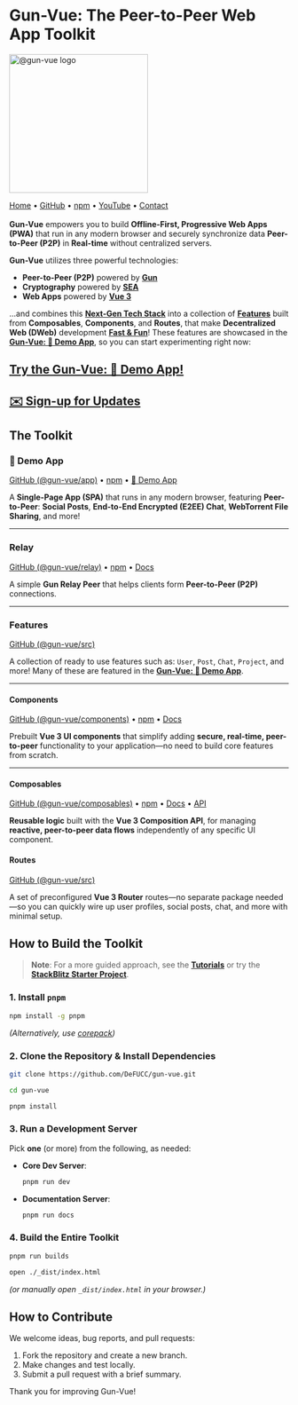 # Gun-Vue: The Peer-to-Peer Web App Toolkit

<a href="https://gun-vue.js.org">
  <img src="https://gun-vue.js.org/media/gun-vue-logo.svg" alt="@gun-vue logo" width="250" />
</a>

[Home](https://gun-vue.js.org) •
[GitHub](https://github.com/DeFUCC/gun-vue/) •
[npm](https://npmjs.com/org/gun-vue) •
[YouTube](https://www.youtube.com/playlist?list=PLncuCCb2zjt6wmlSNLiK1lZl150qX-rAw) •
[Contact](https://forms.gle/4oBqAE7xNDaCvFSY8)
<br><br>
**Gun-Vue** empowers you to build **Offline-First, Progressive Web Apps (PWA)** that run in any modern browser and securely synchronize data **Peer-to-Peer (P2P)** in **Real-time** without centralized servers.

**Gun-Vue** utilizes three powerful technologies:

- **Peer-to-Peer (P2P)** powered by [**Gun**](https://gun.eco)
- **Cryptography** powered by [**SEA**](https://gun.eco/docs/SEA)
- **Web Apps** powered by [**Vue 3**](https://vuejs.org)

...and combines this [**Next-Gen Tech Stack**](https://gun-vue.js.org/basics/what-is.html) into a collection of [**Features**](#features) built from **Composables**, **Components**, and **Routes**, that make **Decentralized Web (DWeb)** development [**Fast & Fun**](https://gun-vue.js.org/tutorials/getting-started.html)! These features are showcased in the [**Gun-Vue: 📱 Demo App**](https://gun-vue.js.org/app), so you can start experimenting right now:

## [**Try the Gun-Vue: 📱 Demo App!**](https://gun-vue.js.org/app)

## [**✉️ Sign-up for Updates**](https://forms.gle/4oBqAE7xNDaCvFSY8)

## The Toolkit

### 📱 Demo App

[GitHub (@gun-vue/app)](https://github.com/DeFUCC/gun-vue/tree/master/app) •
[npm](https://www.npmjs.com/package/@gun-vue/app) •
[📱 Demo App](https://gun-vue.js.org/app)  

A **Single-Page App (SPA)** that runs in any modern browser, featuring **Peer-to-Peer**: **Social Posts**, **End-to-End Encrypted (E2EE) Chat**, **WebTorrent File Sharing**, and more!

---

### Relay

[GitHub (@gun-vue/relay)](https://github.com/DeFUCC/gun-vue/tree/master/relay) •
[npm](https://www.npmjs.com/package/@gun-vue/relay) •
[Docs](https://gun-vue.js.org/packages/relay.html)  

A simple **Gun Relay Peer** that helps clients form **Peer-to-Peer (P2P)** connections.

---

### Features

[GitHub (@gun-vue/src)](https://github.com/DeFUCC/gun-vue/tree/master/src)

A collection of ready to use features such as: `User`, `Post`, `Chat`, `Project`, and more! Many of these are featured in the [**Gun-Vue: 📱 Demo App**](https://gun-vue.js.org/app).

---

#### Components

[GitHub (@gun-vue/components)](https://github.com/DeFUCC/gun-vue/tree/master/components) •
[npm](https://www.npmjs.com/package/@gun-vue/components) •
[Docs](https://gun-vue.js.org/packages/components.html)  

Prebuilt **Vue 3 UI components** that simplify adding **secure, real-time, peer-to-peer** functionality to your application—no need to build core features from scratch.

---

#### Composables

[GitHub (@gun-vue/composables)](https://github.com/DeFUCC/gun-vue/tree/master/composables) •
[npm](https://www.npmjs.com/package/@gun-vue/composables) •
[Docs](https://gun-vue.js.org/packages/composables.html) •
[API](https://gun-vue.js.org/reference/typedoc/modules.html)

**Reusable logic** built with the **Vue 3 Composition API**, for managing **reactive, peer-to-peer data flows** independently of any specific UI component.

#### Routes

[GitHub (@gun-vue/src)](https://github.com/DeFUCC/gun-vue/tree/master/src)

A set of preconfigured **Vue 3 Router** routes—no separate package needed—so you can quickly wire up user profiles, social posts, chat, and more with minimal setup.

## How to Build the Toolkit

> **Note**: For a more guided approach, see the [**Tutorials**](https://gun-vue.js.org/tutorials/getting-started.html) or try the [**StackBlitz Starter Project**](https://stackblitz.com/edit/gun-vue?embed=1&file=src/App.vue).

### 1. Install `pnpm`

```bash
npm install -g pnpm
```
*(Alternatively, use [corepack](https://pnpm.io/installation#using-corepack))*

### 2. Clone the Repository & Install Dependencies

```bash
git clone https://github.com/DeFUCC/gun-vue.git
```
```bash
cd gun-vue
```
```bash
pnpm install
```

### 3. Run a Development Server

Pick **one** (or more) from the following, as needed:

- **Core Dev Server**:
  ```bash
  pnpm run dev
  ```
- **Documentation Server**:
  ```bash
  pnpm run docs
  ```
  
### 4. Build the Entire Toolkit

```bash
pnpm run builds
```
```bash
open ./_dist/index.html
```
*(or manually open `_dist/index.html` in your browser.)*

## How to Contribute

We welcome ideas, bug reports, and pull requests:

1. Fork the repository and create a new branch.
2. Make changes and test locally.
3. Submit a pull request with a brief summary.

Thank you for improving Gun-Vue!
